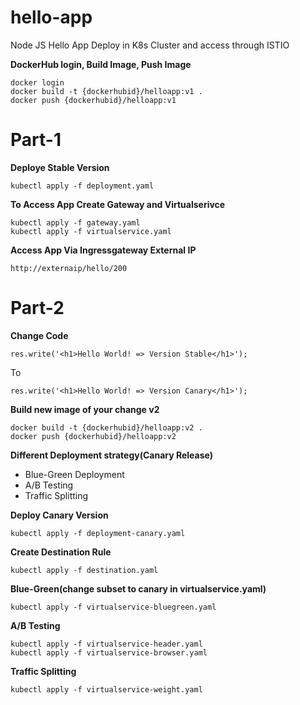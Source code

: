 # hello-app
Node JS Hello App Deploy in K8s Cluster and access through ISTIO

**DockerHub login, Build Image, Push Image**
```
docker login
docker build -t {dockerhubid}/helloapp:v1 .
docker push {dockerhubid}/helloapp:v1
```

# Part-1

**Deploye Stable Version**
```
kubectl apply -f deployment.yaml
```

**To Access App Create Gateway and Virtualserivce**
```
kubectl apply -f gateway.yaml
kubectl apply -f virtualservice.yaml
```

**Access App Via Ingressgateway External IP**
```
http://externaip/hello/200
```

# Part-2

**Change Code**

```
res.write('<h1>Hello World! => Version Stable</h1>');
```

To

```
res.write('<h1>Hello World! => Version Canary</h1>');
```

**Build new image of your change v2**
```
docker build -t {dockerhubid}/helloapp:v2 .
docker push {dockerhubid}/helloapp:v2
```

**Different Deployment strategy(Canary Release)**
- Blue-Green Deployment
- A/B Testing
- Traffic Splitting 

**Deploy Canary Version**
```
kubectl apply -f deployment-canary.yaml
```

**Create Destination Rule**
```
kubectl apply -f destination.yaml
```

**Blue-Green(change subset to canary in virtualservice.yaml)**
```
kubectl apply -f virtualservice-bluegreen.yaml
```

**A/B Testing**
```
kubectl apply -f virtualservice-header.yaml
kubectl apply -f virtualservice-browser.yaml
```

**Traffic Splitting**
```
kubectl apply -f virtualservice-weight.yaml
```

